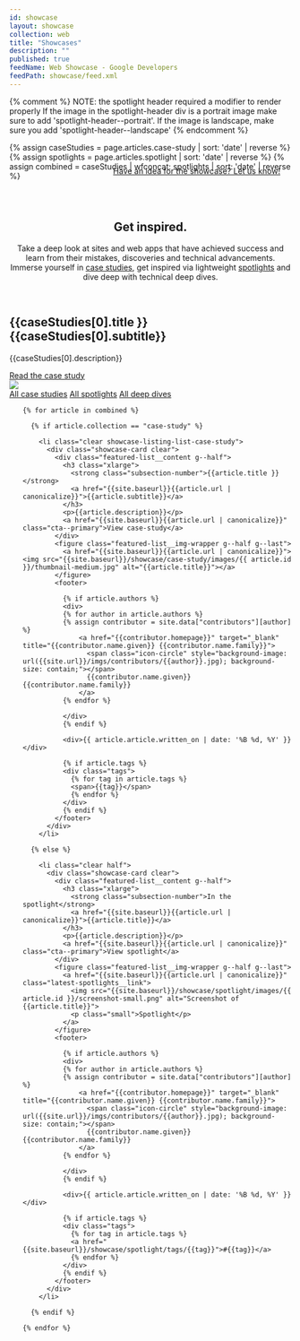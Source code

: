 ```yaml
---
id: showcase
layout: showcase
collection: web
title: "Showcases"
description: ""
published: true
feedName: Web Showcase - Google Developers
feedPath: showcase/feed.xml
---
```

{% comment %}
NOTE: the spotlight header required a modifier to render properly
      If the image in the spotlight-header div is a portrait image
      make sure to add 'spotlight-header--portrait'.
      If the image is landscape, make sure you add 'spotlight-header--landscape'
{% endcomment %}

{% assign caseStudies = page.articles.case-study | sort: 'date' | reverse  %}
{% assign spotlights = page.articles.spotlight | sort: 'date' | reverse  %}
{% assign combined = caseStudies | wfconcat: spotlights | sort: 'date' | reverse  %}


<p style="float: right; margin-top: -40px; margin-right: 20px;"><a href="https://services.google.com/fb/forms/webshowcase/" class="button--secondary">Have an idea for the showcase? Let us know!</a></p>

<header class="clear" style="margin-bottom: 60px; margin-top: 70px;">
  <div class="container">
    <h2 class="xxlarge">Get inspired.</h2>
    <div class="g--half">
      <p>
        Take a deep look at sites and web apps that have achieved success and learn from their mistakes, discoveries and technical advancements. Immerse yourself in <a href="{{site.baseurl}}/showcase/case-study/">case studies</a>, get inspired via lightweight <a href="{{site.baseurl}}/showcase/spotlight/">spotlights</a> and dive deep with technical deep dives.
      </p>
    </div>
  </div>
</header>

<div class="latest-spotlights">
  <div class="container clear">

  <div class="g--half">
    <h2 class="xlarge">
    <strong class="subsection-number">{{caseStudies[0].title }}</strong>
    {{caseStudies[0].subtitle}}
    </h2>
    <p>{{caseStudies[0].description}}</p>
    <a href="{{site.baseurl}}{{caseStudies[0].url | canonicalize}}" class="spotlight-header__cta cta--primary">Read the case study</a>    
  </div>

  <div class="spotlight-header__media g--half g--last" style="position: relative;">
    <img src="{{site.baseurl}}/showcase/case-study/images/{{ caseStudies[0].id }}/device-portrait.png" class="spotlight-header__image" style="top: -370px;">
  </div>

  </div>
</div>

<div class="showcase-listing-more">
  <a href="{{site.baseurl}}/showcase/case-study/" class="cta--primary">All case studies</a>
  <a href="{{site.baseurl}}/showcase/spotlight/" class="cta--primary">All spotlights</a>
  <a href="#" class="cta--primary disabled">All deep dives</a>
</div>

<div class="showcase-listing-list">
  <ul>

    {% for article in combined %}

      {% if article.collection == "case-study" %}

        <li class="clear showcase-listing-list-case-study">
          <div class="showcase-card clear">
            <div class="featured-list__content g--half">
              <h3 class="xlarge">
                <strong class="subsection-number">{{article.title }}</strong>
                <a href="{{site.baseurl}}{{article.url | canonicalize}}">{{article.subtitle}}</a>
              </h3>
              <p>{{article.description}}</p>
              <a href="{{site.baseurl}}{{article.url | canonicalize}}" class="cta--primary">View case-study</a>
            </div>
            <figure class="featured-list__img-wrapper g--half g--last">
              <a href="{{site.baseurl}}{{article.url | canonicalize}}"><img src="{{site.baseurl}}/showcase/case-study/images/{{ article.id }}/thumbnail-medium.jpg" alt="{{article.title}}"></a>
            </figure>
            <footer>

              {% if article.authors %}
              <div>
              {% for author in article.authors %}
              {% assign contributor = site.data["contributors"][author] %}
                  <a href="{{contributor.homepage}}" target="_blank" title="{{contributor.name.given}} {{contributor.name.family}}">
                    <span class="icon-circle" style="background-image: url({{site.url}}/imgs/contributors/{{author}}.jpg); background-size: contain;"></span>
                    {{contributor.name.given}} {{contributor.name.family}}
                  </a>
              {% endfor %}

              </div>
              {% endif %}

              <div>{{ article.article.written_on | date: '%B %d, %Y' }}</div>

              {% if article.tags %}
              <div class="tags">
                {% for tag in article.tags %}
                <span>{{tag}}</span>
                {% endfor %}
              </div>
              {% endif %}
            </footer>
          </div>
        </li>

      {% else %}

        <li class="clear half">
          <div class="showcase-card clear">
            <div class="featured-list__content g--half">
              <h3 class="xlarge">
                <strong class="subsection-number">In the spotlight</strong>
                <a href="{{site.baseurl}}{{article.url | canonicalize}}">{{article.title}}</a>
              </h3>
              <p>{{article.description}}</p>
              <a href="{{site.baseurl}}{{article.url | canonicalize}}" class="cta--primary">View spotlight</a>
            </div>
            <figure class="featured-list__img-wrapper g--half g--last">
              <a href="{{site.baseurl}}{{article.url | canonicalize}}" class="latest-spotlights__link">
                <img src="{{site.baseurl}}/showcase/spotlight/images/{{ article.id }}/screenshot-small.png" alt="Screenshot of {{article.title}}">
                <p class="small">Spotlight</p>
              </a>
            </figure>
            <footer>

              {% if article.authors %}
              <div>
              {% for author in article.authors %}
              {% assign contributor = site.data["contributors"][author] %}
                  <a href="{{contributor.homepage}}" target="_blank" title="{{contributor.name.given}} {{contributor.name.family}}">
                    <span class="icon-circle" style="background-image: url({{site.url}}/imgs/contributors/{{author}}.jpg); background-size: contain;"></span>
                    {{contributor.name.given}} {{contributor.name.family}}
                  </a>
              {% endfor %}

              </div>
              {% endif %}

              <div>{{ article.article.written_on | date: '%B %d, %Y' }}</div>

              {% if article.tags %}
              <div class="tags">
                {% for tag in article.tags %}
                <a href="{{site.baseurl}}/showcase/spotlight/tags/{{tag}}">#{{tag}}</a>
                {% endfor %}
              </div>
              {% endif %}
            </footer>
          </div>
        </li>

      {% endif %}

    {% endfor %}

  </ul>
</div>